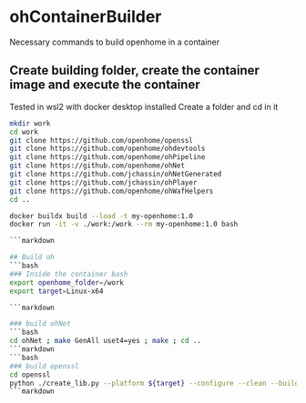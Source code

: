 # ohContainerBuilder
Necessary commands to build openhome in a container



## Create building folder, create the container image and execute the container
Tested in wsl2 with docker desktop installed
Create a folder and cd in it

```bash
mkdir work
cd work
git clone https://github.com/openhome/openssl
git clone https://github.com/openhome/ohdevtools
git clone https://github.com/openhome/ohPipeline
git clone https://github.com/openhome/ohNet
git clone https://github.com/jchassin/ohNetGenerated
git clone https://github.com/jchassin/ohPlayer
git clone https://github.com/openhome/ohWafHelpers
cd ..

docker buildx build --load -t my-openhome:1.0
docker run -it -v ./work:/work --rm my-openhome:1.0 bash

```markdown

## Build oh
```bash
### Inside the container bash
export openhome_folder=/work
export target=Linux-x64

```markdown

### build ohNet
```bash
cd ohNet ; make GenAll uset4=yes ; make ; cd ..
```markdown
```bash
### build openssl
cd openssl
python ./create_lib.py --platform ${target} --configure --clean --build
```markdown
